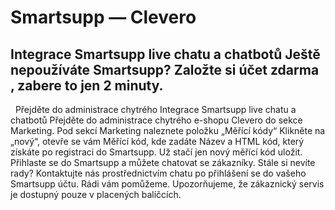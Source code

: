 # Smartsupp — Clevero
## Integrace Smartsupp live chatu a chatbotů Ještě nepoužíváte Smartsupp? Založte si účet zdarma , zabere to jen 2 minuty.
  Přejděte do administrace chytrého
Integrace Smartsupp live chatu a chatbotů
Přejděte do administrace chytrého e-shopu Clevero do sekce Marketing.
Pod sekcí Marketing naleznete položku „Měřící kódy“
Klikněte na „nový“, otevře se vám Měřící kód, kde zadáte Název a HTML kód, který získáte po registraci do Smartsupp.
Už stačí jen nový měřící kód uložit.
Přihlaste se do Smartsupp a můžete chatovat se zákazníky.
Stále si nevíte rady? Kontaktujte nás prostřednictvím chatu po přihlášení se do vašeho Smartsupp účtu. Rádi vám pomůžeme. Upozorňujeme, že zákaznický servis je dostupný pouze v placených balíčcích.

